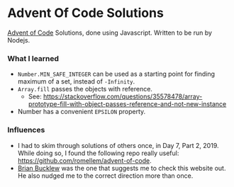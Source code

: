 # Advent Of Code Solutions
[Advent of Code](https://adventofcode.com/) Solutions, done using Javascript. Written to be run by Nodejs.

### What I learned
- `Number.MIN_SAFE_INTEGER` can be used as a starting point for finding maximum of a set, instead of `-Infinity`.
- `Array.fill` passes the objects with reference.
    - See: https://stackoverflow.com/questions/35578478/array-prototype-fill-with-object-passes-reference-and-not-new-instance
- Number has a convenient `EPSILON` property.

### Influences
- I had to skim through solutions of others once, in Day 7, Part 2, 2019. While doing so, I found the following repo really useful: https://github.com/romellem/advent-of-code.
- [Brian Bucklew](https://twitter.com/unormal) was the one that suggests me to check this website out. He also nudged me to the correct direction more than once.